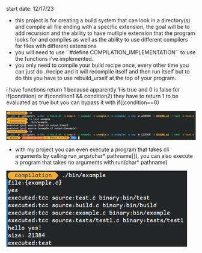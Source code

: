 start date: 12/17/23
<ul>
<li>this project is for creating a build system that can look in a directory(s) and compile all file ending with a specific extension, the goal will be to add recursion and the ability to have mutliple 
extension that the program looks for and compiles as well as the ability to use different compilers for files with different extensions</li>
<li>
you will need to use ``#define COMPILATION_IMPLEMENTATION`` to use the functions i've implemented. </li> 
<li>you only need to compile your build recipe once, every other time you can just do ./recipe and it will recompile itself and then run itself but to do this you have to use rebuild_urself at the top of your program.</li>
</ul>

i have functions return 1 because apparently 1 is true and 0 is false for if(condition) or if(condition1 && condition2) they have to return 1 to be evaluated as true but you can bypass it with if((condition==0)


![](img/POC.png)


<ul> <li>with my project you can even execute a program that takes cli arguments by calling run_args(char* pathname[]), you can also execute a program that takes no arguments with run(char* pathname)</li></ul>


![](img/running_file_from_recipe.png)
